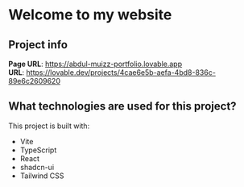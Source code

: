 # Welcome to my website

## Project info

**Page URL**: https://abdul-muizz-portfolio.lovable.app<br/>
**URL**: https://lovable.dev/projects/4cae6e5b-aefa-4bd8-836c-89e6c2609620

## What technologies are used for this project?

This project is built with:

- Vite
- TypeScript
- React
- shadcn-ui
- Tailwind CSS
